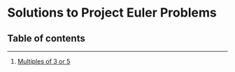 # Solutions to Project Euler Problems

## Table of contents

---

1. [Multiples of 3 or 5](./solutions/001.py)